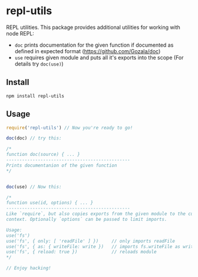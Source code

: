 # repl-utils #

REPL utilities. This package provides additional utilities for working with node
REPL:

- `doc` prints documentation for the given function if documented as defined in
  expected format (https://github.com/Gozala/doc)
- `use` requires given module and puts all it's exports into the scope (For
  details try `doc(use)`)

## Install ##

    npm install repl-utils

## Usage ##

```js
require('repl-utils') // Now you're ready to go!

doc(doc) // try this:

/*
function doc(source) { ... }
-----------------------------------------------
Prints documentanion of the given function
*/


doc(use) // Now this:

/*
function use(id, options) { ... }
-----------------------------------------------
Like `require`, but also copies exports from the given module to the current
context. Optionally `options` can be passed to limit imports.

Usage:
use('fs')
use('fs', { only: [ 'readFile' ] })     // only imports readFile
use('fs', { as: { writeFile: write })   // imports fs.writeFile as write
use('fs', { reload: true })             // reloads module
*/

// Enjoy hacking!
```
